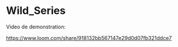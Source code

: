 # Wild_Series

Video de demonstration:

https://www.loom.com/share/918132bb567147e29d0d07fb321ddce7
